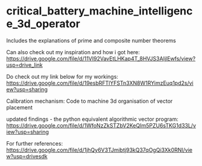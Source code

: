 # critical_battery_machine_intelligence_3d_operator
Includes the explanations of prime and composite number theorems

Can also check out my inspiration and how i got here:
https://drive.google.com/file/d/11VI92VavEtLHKap4T_8HVJS3AIjlEwfs/view?usp=drive_link


Do check out my link below for my workings:
https://drive.google.com/file/d/19esbRFTlYFSTn3XN8W1RYimzEuq1pd2s/view?usp=sharing

Calibration mechanism:
Code to machine 3d organisation of vector placement


updated findings - the python equivalent algorithmic vector program:
https://drive.google.com/file/d/1WfoNzZkSTZbV2KeQIm5PZU6sTKG1d33L/view?usp=sharing

For further references:
https://drive.google.com/file/d/1jhQy6V3TJmibtj93kQ37qOgQi3Xk0RNI/view?usp=drivesdk
